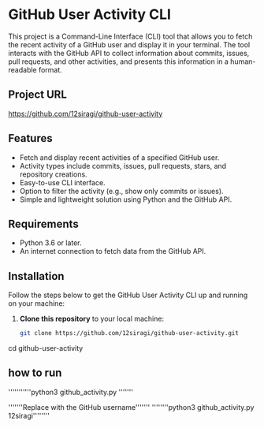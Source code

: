 # GitHub User Activity CLI

This project is a Command-Line Interface (CLI) tool that allows you to fetch the recent activity of a GitHub user and display it in your terminal. The tool interacts with the GitHub API to collect information about commits, issues, pull requests, and other activities, and presents this information in a human-readable format.

## Project URL

https://github.com/12siragi/github-user-activity

## Features

- Fetch and display recent activities of a specified GitHub user.
- Activity types include commits, issues, pull requests, stars, and repository creations.
- Easy-to-use CLI interface.
- Option to filter the activity (e.g., show only commits or issues).
- Simple and lightweight solution using Python and the GitHub API.

## Requirements

- Python 3.6 or later.
- An internet connection to fetch data from the GitHub API.

## Installation

Follow the steps below to get the GitHub User Activity CLI up and running on your machine:

1. **Clone this repository** to your local machine:

   ```bash
   git clone https://github.com/12siragi/github-user-activity.git
  cd github-user-activity

## how to run 
   '''''''''''python3 github_activity.py <username>'''''''

'''''''Replace <username> with the GitHub username'''''''
''''''''python3 github_activity.py 12siragi''''''''
